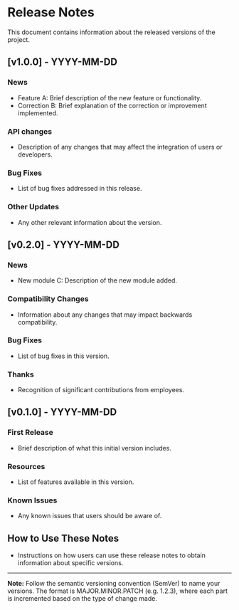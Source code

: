 # Release Notes

This document contains information about the released versions of the project.

## [v1.0.0] - YYYY-MM-DD

### News

- Feature A: Brief description of the new feature or functionality.
- Correction B: Brief explanation of the correction or improvement implemented.

### API changes

- Description of any changes that may affect the integration of users or developers.

### Bug Fixes

- List of bug fixes addressed in this release.

### Other Updates

- Any other relevant information about the version.

## [v0.2.0] - YYYY-MM-DD

### News

- New module C: Description of the new module added.

### Compatibility Changes

- Information about any changes that may impact backwards compatibility.

### Bug Fixes

- List of bug fixes in this version.

### Thanks

- Recognition of significant contributions from employees.

## [v0.1.0] - YYYY-MM-DD

### First Release

- Brief description of what this initial version includes.

### Resources

- List of features available in this version.

### Known Issues

- Any known issues that users should be aware of.

## How to Use These Notes

- Instructions on how users can use these release notes to obtain information about specific versions.

---

**Note:** Follow the semantic versioning convention (SemVer) to name your versions. The format is MAJOR.MINOR.PATCH (e.g. 1.2.3), where each part is incremented based on the type of change made.
